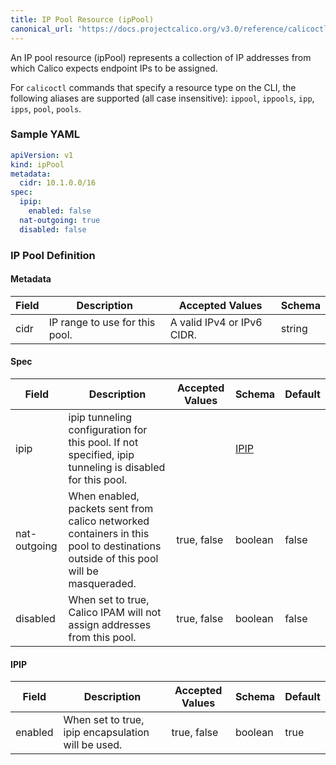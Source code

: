 ```yaml
---
title: IP Pool Resource (ipPool)
canonical_url: 'https://docs.projectcalico.org/v3.0/reference/calicoctl/resources/ippool'
---
```


An IP pool resource (ipPool) represents a collection of IP addresses from which Calico expects
endpoint IPs to be assigned.

For `calicoctl` commands that specify a resource type on the CLI, the following
aliases are supported (all case insensitive): `ippool`, `ippools`, `ipp`, `ipps`, `pool`, `pools`.

### Sample YAML

```yaml
apiVersion: v1
kind: ipPool
metadata:
  cidr: 10.1.0.0/16
spec:
  ipip:
    enabled: false
  nat-outgoing: true
  disabled: false
```

### IP Pool Definition

#### Metadata

| Field       | Description                 | Accepted Values   | Schema |
|-------------|-----------------------------|-------------------|--------|
| cidr     | IP range to use for this pool.  | A valid IPv4 or IPv6 CIDR. | string |

#### Spec

| Field       | Description                 | Accepted Values   | Schema | Default    |
|-------------|-----------------------------|-------------------|--------|------------|
| ipip | ipip tunneling configuration for this pool. If not specified, ipip tunneling is disabled for this pool. | | [IPIP](#ipip) |
| nat-outgoing | When enabled, packets sent from calico networked containers in this pool to destinations outside of this pool will be masqueraded. | true, false | boolean | false
| disabled | When set to true, Calico IPAM will not assign addresses from this pool. | true, false | boolean | false

#### IPIP

| Field    | Description                 | Accepted Values | Schema  | Default    |
|----------|-----------------------------|--------------|---------|------------|
| enabled   | When set to true, ipip encapsulation will be used. | true, false | boolean | true
